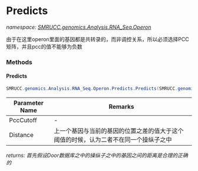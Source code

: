 ﻿# Predicts
_namespace: [SMRUCC.genomics.Analysis.RNA_Seq.Operon](./index.md)_

由于在这里operon里面的基因都是共转录的，而非调控关系，所以必须选择PCC矩阵，并且pcc的值不能够为负数



### Methods

#### Predicts
```csharp
SMRUCC.genomics.Analysis.RNA_Seq.Operon.Predicts.Predicts(SMRUCC.genomics.Assembly.NCBI.GenBank.TabularFormat.PTT,SMRUCC.genomics.Analysis.RNA_Seq.PccMatrix,System.String,System.Double,System.Int32)
```


|Parameter Name|Remarks|
|--------------|-------|
|PccCutoff|-|
|Distance|上一个基因与当前的基因的位置之差的值大于这个阈值的时候，认为二者不在同一个操纵子之中|


_returns: 首先假设Door数据库之中的操纵子之中的基因之间的距离是合理的正确的_


